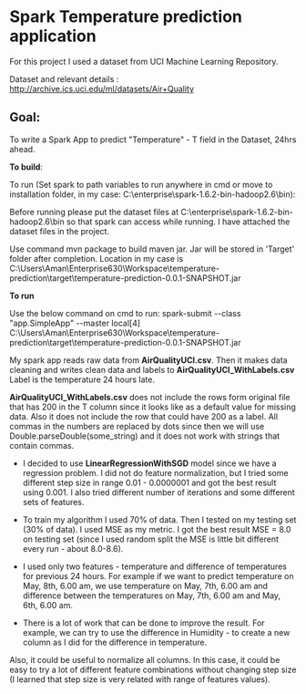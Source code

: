 # Spark Temperature prediction application

For this project I used a dataset from UCI Machine Learning Repository. 

Dataset and relevant details : http://archive.ics.uci.edu/ml/datasets/Air+Quality

## Goal: 
To write a Spark App to predict "Temperature" - T field in the Dataset, 24hrs ahead. 

**To build**:

To run (Set spark to path variables to run anywhere in cmd or move to installation folder, in my case: C:\enterprise\spark-1.6.2-bin-hadoop2.6\bin): 

Before running please put the dataset files at C:\enterprise\spark-1.6.2-bin-hadoop2.6\bin so that spark can access while running. I have attached the dataset files in the project.

Use command mvn package to build maven jar.
Jar will be stored in 'Target' folder after completion.
Location in my case is C:\Users\Aman\Enterprise630\Workspace\temperature-prediction\target\temperature-prediction-0.0.1-SNAPSHOT.jar

**To run**

Use the below command on cmd to run:
spark-submit --class "app.SimpleApp" --master local[4] C:\Users\Aman\Enterprise630\Workspace\temperature-prediction\target\temperature-prediction-0.0.1-SNAPSHOT.jar


My spark app reads raw data from **AirQualityUCI.csv**. Then it makes data cleaning and writes clean data and labels to **AirQualityUCI_WithLabels.csv** Label is the temperature 24 hours late.

**AirQualityUCI_WithLabels.csv** does not include the rows form original file that has 200 in the T column since it looks like as a default value for missing data. Also it does not include the row that could have 200 as a label. All commas in the numbers are replaced by dots since then we will use Double.parseDouble(some_string) and it does not work with strings that contain commas.

-	I decided to use **LinearRegressionWithSGD** model since we have a regression problem. I did not do feature normalization, but I tried some different step size in range 0.01 - 0.0000001 and got the best result using 0.001. I also tried different number of iterations and some different sets of features.


-	To train my algorithm I used 70% of data. Then I tested on my testing set (30% of data). I used MSE as my metric.
I got the best result MSE = 8.0 on testing set (since I used random split the MSE is little bit different every run - about 8.0-8.6).


-	I used only two features - temperature and difference of temperatures for previous 24 hours. For example if we want to predict temperature on May, 8th, 6.00 am, we use temperature on May, 7th, 6.00 am and difference between the temperatures on May, 7th, 6.00 am and May, 6th, 6.00 am.


-	There is a lot of work that can be done to improve the result. For example, we can try to use the difference in Humidity - to create a new column as I did for the difference in temperature. 

Also, it could be useful to normalize all columns. In this case, it could be easy to try a lot of different feature combinations without changing step size (I learned that step size is very related with range of features values).

